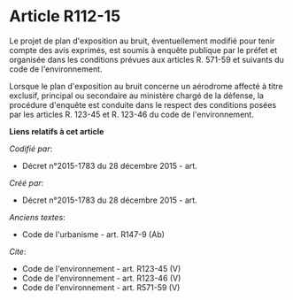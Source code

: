 # Article R112-15

Le projet de plan d'exposition au bruit, éventuellement modifié pour tenir compte des avis exprimés, est soumis à enquête
publique par le préfet et organisée dans les conditions prévues aux articles R. 571-59 et suivants du code de
l'environnement. 

Lorsque le plan d'exposition au bruit concerne un aérodrome affecté à titre exclusif, principal ou secondaire au ministère
chargé de la défense, la procédure d'enquête est conduite dans le respect des conditions posées par les articles R. 123-45 et
R. 123-46 du code de l'environnement.

**Liens relatifs à cet article**

_Codifié par_:

  - Décret n°2015-1783 du 28 décembre 2015 - art.

_Créé par_:

  - Décret n°2015-1783 du 28 décembre 2015 - art.

_Anciens textes_:

  - Code de l'urbanisme - art. R147-9 (Ab)

_Cite_:

  - Code de l'environnement - art. R123-45 (V)
  - Code de l'environnement - art. R123-46 (V)
  - Code de l'environnement - art. R571-59 (V)
